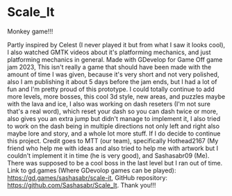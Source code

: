 # Scale_It
Monkey game!!!

Partly inspired by Celest (I never played it but from what I saw it looks cool), I also watched GMTK videos about it's platforming mechanics, and just platforming mechanics in general. Made with GDevelop for Game Off game jam 2023, This isn't really a game that should have been made with the amount of time I was given, because it's very short and not very polished, also I am publishing it about 5 days before the jam ends, but I had a lot of fun and I'm pretty proud of this prototype. I could totally continue to add more levels, more bosses, this cool 3d style, new areas, and puzzles maybe with the lava and ice, I also was working on dash reseters (I'm not sure that's a real word), which reset your dash so you can dash twice or more, also gives you an extra jump but didn't manage to implement it, I also tried to work on the dash being in multiple directions not only left and right also maybe lore and story, and a whole lot more stuff. If I do decide to continue this project. Credit goes to MTT (our team), specifically Hothead2167 (My friend who help me with ideas and also tried to help me with artwork but I couldn't implement it in time (he is very good), and Sashasabr09 (Me). There was supposed to be a cool boss in the last level but I ran out of time. Link to gd.games (Where GDevolop games can be played): https://gd.games/sashasabr/scale-it, GitHub repository: https://github.com/Sashasabr/Scale_It. Thank you!!!
